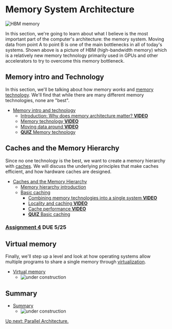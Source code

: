 # Memory System Architecture

![HBM memory](./hbm.jpg)

In this section, we're going to learn about what I believe is the most important part of the computer's architecture: the memory system.
Moving data from point A to point B is one of the main bottlenecks in all of today's systems.
Shown above is a picture of HBM (high-bandwidth memory) which is a relatively new memory technology primarily used in GPUs and other accelerators to try to overcome this memory bottleneck.

## Memory intro and Technology

In this section, we'll be talking about how memory *works* and [memory technology](./technology.md).
We'll find that while there are many different memory technologies, none are "best".

* [Memory intro and technology](./technology.md)
  * [Introduction: Why does memory architecture matter? **VIDEO**](./technology.md#introduction-why-does-memory-architecture-matter-video-)
  * [Memory technology **VIDEO**](./technology.md#memory-technology-video-)
  * [Moving data around **VIDEO**](./technology.md#moving-data-around-video-)
  * [**QUIZ** Memory technology](./technology.md#quiz-memory-technology)

## Caches and the Memory Hierarchy

Since no one technology is the best, we want to create a memory hierarchy with [caches](./caches.md).
We will discuss the underlying principles that make caches efficient, and how hardware caches are designed.

* [Caches and the Memory Hierarchy](./caches.md)
  * [Memory hierarchy introduction](./caches.md#memory-hierarchy-introduction)
  * [Basic caching](./caches.md#basic-caching)
    * [Combining memory technologies into a single system **VIDEO**](./caches.md#combining-memory-technologies-into-a-single-system-video)
    * [Locality and caching **VIDEO**](./caches.md#locality-and-caching-video)
    * [Cache performance **VIDEO**](./caches.md#cache-performance-video)
    * [**QUIZ** Basic caching](./caches.md#quiz-basic-caching)

### [Assignment 4](https://github.com/jlpteaching/dinocpu-sq20/blob/master/assignments/assignment-4.md) **DUE 5/25**

## Virtual memory

Finally, we'll step up a level and look at how operating systems allow multiple programs to share a single memory through [virtualization](./virtual.md).

* [Virtual memory](./virtual.md)
  * ![under construction](/under-construction.png)

## Summary

* [Summary](./summary.md)
  * ![under construction](/under-construction.png)

[Up next: Parallel Architecture.](../parallel/index.md)
